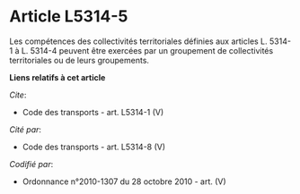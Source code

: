 # Article L5314-5

Les compétences des collectivités territoriales définies aux articles L. 5314-1 à L. 5314-4 peuvent être exercées par un
groupement de collectivités territoriales ou de leurs groupements.

**Liens relatifs à cet article**

_Cite_:

  - Code des transports - art. L5314-1 (V)

_Cité par_:

  - Code des transports - art. L5314-8 (V)

_Codifié par_:

  - Ordonnance n°2010-1307 du 28 octobre 2010 - art. (V)
